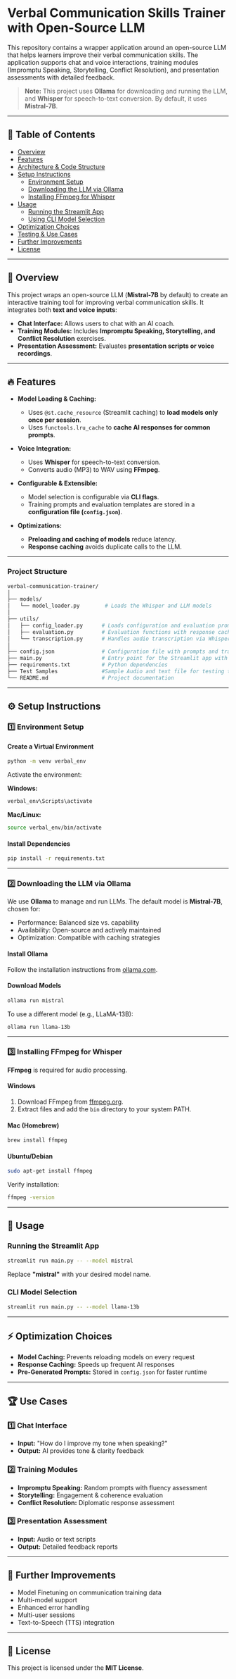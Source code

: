 # Verbal Communication Skills Trainer with Open-Source LLM

This repository contains a wrapper application around an open-source LLM that helps learners improve their verbal communication skills. The application supports chat and voice interactions, training modules (Impromptu Speaking, Storytelling, Conflict Resolution), and presentation assessments with detailed feedback.

> **Note:** This project uses **Ollama** for downloading and running the LLM, and **Whisper** for speech-to-text conversion. By default, it uses **Mistral-7B**.

---

## 📌 Table of Contents

- [Overview](#overview)
- [Features](#features)
- [Architecture & Code Structure](#architecture--code-structure)
- [Setup Instructions](#setup-instructions)
  - [Environment Setup](#environment-setup)
  - [Downloading the LLM via Ollama](#downloading-the-llm-via-ollama)
  - [Installing FFmpeg for Whisper](#installing-ffmpeg-for-whisper)
- [Usage](#usage)
  - [Running the Streamlit App](#running-the-streamlit-app)
  - [Using CLI Model Selection](#using-cli-model-selection)
- [Optimization Choices](#optimization-choices)
- [Testing & Use Cases](#testing--use-cases)
- [Further Improvements](#further-improvements)
- [License](#license)

---

## 📖 Overview

This project wraps an open-source LLM (**Mistral-7B** by default) to create an interactive training tool for improving verbal communication skills. It integrates both **text and voice inputs**:

- **Chat Interface:** Allows users to chat with an AI coach.
- **Training Modules:** Includes **Impromptu Speaking, Storytelling, and Conflict Resolution** exercises.
- **Presentation Assessment:** Evaluates **presentation scripts or voice recordings**.

---

## 🔥 Features

- **Model Loading & Caching:**
  - Uses `@st.cache_resource` (Streamlit caching) to **load models only once per session**.
  - Uses `functools.lru_cache` to **cache AI responses for common prompts**.

- **Voice Integration:**
  - Uses **Whisper** for speech-to-text conversion.
  - Converts audio (MP3) to WAV using **FFmpeg**.

- **Configurable & Extensible:**
  - Model selection is configurable via **CLI flags**.
  - Training prompts and evaluation templates are stored in a **configuration file (`config.json`)**.

- **Optimizations:**
  - **Preloading and caching of models** reduce latency.
  - **Response caching** avoids duplicate calls to the LLM.

---

### Project Structure

```bash
verbal-communication-trainer/
│
├── models/
│   └── model_loader.py        # Loads the Whisper and LLM models
│
├── utils/
│   ├── config_loader.py      # Loads configuration and evaluation prompts
│   ├── evaluation.py         # Evaluation functions with response caching
│   └── transcription.py      # Handles audio transcription via Whisper & FFmpeg
│
├── config.json               # Configuration file with prompts and training scenarios
├── main.py                   # Entry point for the Streamlit app with CLI model selection
├── requirements.txt          # Python dependencies
├── Test Samples              #Sample Audio and text file for testing the app  
└── README.md                 # Project documentation   
```

---

## ⚙️ Setup Instructions

### 1️⃣ Environment Setup

#### Create a Virtual Environment
```bash
python -m venv verbal_env
```
Activate the environment:

**Windows:**
```bash
verbal_env\Scripts\activate
```

**Mac/Linux:**
```bash
source verbal_env/bin/activate
```

#### Install Dependencies
```bash
pip install -r requirements.txt
```

---

### 2️⃣ Downloading the LLM via Ollama
We use **Ollama** to manage and run LLMs. The default model is **Mistral-7B**, chosen for:
- Performance: Balanced size vs. capability
- Availability: Open-source and actively maintained
- Optimization: Compatible with caching strategies

#### Install Ollama
Follow the installation instructions from [ollama.com](https://ollama.com).

#### Download Models
```bash
ollama run mistral
```
To use a different model (e.g., LLaMA-13B):
```bash
ollama run llama-13b
```

---

### 3️⃣ Installing FFmpeg for Whisper
**FFmpeg** is required for audio processing.

#### Windows
1. Download FFmpeg from [ffmpeg.org](https://ffmpeg.org).
2. Extract files and add the `bin` directory to your system PATH.

#### Mac (Homebrew)
```bash
brew install ffmpeg
```

#### Ubuntu/Debian
```bash
sudo apt-get install ffmpeg
```

Verify installation:
```bash
ffmpeg -version
```

---

## 🚀 Usage

### Running the Streamlit App
```bash
streamlit run main.py -- --model mistral
```
Replace **"mistral"** with your desired model name.

### CLI Model Selection
```bash
streamlit run main.py -- --model llama-13b
```

---

## ⚡ Optimization Choices

- **Model Caching:** Prevents reloading models on every request
- **Response Caching:** Speeds up frequent AI responses
- **Pre-Generated Prompts:** Stored in `config.json` for faster runtime

---

## 🏆 Use Cases

### 1️⃣ Chat Interface
- **Input:** "How do I improve my tone when speaking?"
- **Output:** AI provides tone & clarity feedback

### 2️⃣ Training Modules
- **Impromptu Speaking:** Random prompts with fluency assessment
- **Storytelling:** Engagement & coherence evaluation
- **Conflict Resolution:** Diplomatic response assessment

### 3️⃣ Presentation Assessment
- **Input:** Audio or text scripts
- **Output:** Detailed feedback reports

---

## 🔮 Further Improvements
- Model Finetuning on communication training data
- Multi-model support
- Enhanced error handling
- Multi-user sessions
- Text-to-Speech (TTS) integration

---

## 📜 License
This project is licensed under the **MIT License**.

